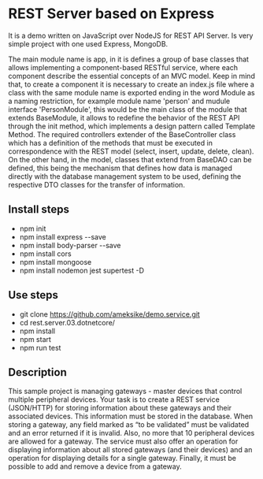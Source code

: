 # REST Server based on Express 
It is a demo written on JavaScript over NodeJS for REST API Server. Is very simple project with one used Express, MongoDB. 

The main module name is app, in it is defines a group of base classes that allows implementing a component-based RESTful service, where each component describe the essential concepts of an MVC model. Keep in mind that, to create a component it is necessary to create an index.js file where a class with the same module name is exported ending in the word Module as a naming restriction, for example module name 'person' and mudule interface 'PersonModule', this would be the main class of the module that extends BaseModule, it allows to redefine the behavior of the REST API through the init method, which implements a design pattern called Template Method. The required controllers extender of the BaseController class which has a definition of the methods that must be executed in correspondence with the REST model (select, insert, update, delete, clean). On the other hand, in the model, classes that extend from BaseDAO can be defined, this being the mechanism that defines how data is managed directly with the database management system to be used, defining the respective DTO classes for the transfer of information.

## Install steps
- npm init
- npm install express --save
- npm install body-parser --save
- npm install cors 
- npm install mongoose
- npm install nodemon jest supertest -D

## Use steps 
- git clone https://github.com/ameksike/demo.service.git
- cd rest.server.03.dotnetcore/
- npm install 
- npm start
- npm run test

## Description
This sample project is managing gateways - master devices that control multiple peripheral devices. Your task is to create a REST service (JSON/HTTP) for storing information about these gateways and their associated devices. This information must be stored in the database. When storing a gateway, any field marked as “to be validated” must be validated and an error returned if it is invalid. Also, no more that 10 peripheral devices are allowed for a gateway. The service must also offer an operation for displaying information about all stored gateways (and their devices) and an operation for displaying details for a single gateway. Finally, it must be possible to add and remove a device from a gateway.